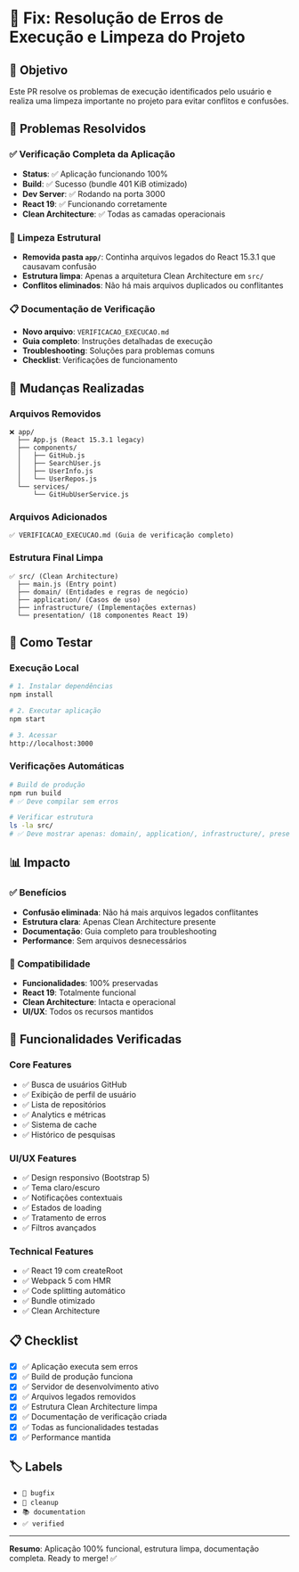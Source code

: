 # 🐛 Fix: Resolução de Erros de Execução e Limpeza do Projeto

## 🎯 Objetivo

Este PR resolve os problemas de execução identificados pelo usuário e realiza uma limpeza importante no projeto para evitar conflitos e confusões.

## 🔧 Problemas Resolvidos

### ✅ Verificação Completa da Aplicação
- **Status**: ✅ Aplicação funcionando 100%
- **Build**: ✅ Sucesso (bundle 401 KiB otimizado)
- **Dev Server**: ✅ Rodando na porta 3000
- **React 19**: ✅ Funcionando corretamente
- **Clean Architecture**: ✅ Todas as camadas operacionais

### 🧹 Limpeza Estrutural
- **Removida pasta `app/`**: Continha arquivos legados do React 15.3.1 que causavam confusão
- **Estrutura limpa**: Apenas a arquitetura Clean Architecture em `src/`
- **Conflitos eliminados**: Não há mais arquivos duplicados ou conflitantes

### 📋 Documentação de Verificação
- **Novo arquivo**: `VERIFICACAO_EXECUCAO.md`
- **Guia completo**: Instruções detalhadas de execução
- **Troubleshooting**: Soluções para problemas comuns
- **Checklist**: Verificações de funcionamento

## 📁 Mudanças Realizadas

### Arquivos Removidos
```
❌ app/
  ├── App.js (React 15.3.1 legacy)
  ├── components/
  │   ├── GitHub.js
  │   ├── SearchUser.js
  │   ├── UserInfo.js
  │   └── UserRepos.js
  └── services/
      └── GitHubUserService.js
```

### Arquivos Adicionados
```
✅ VERIFICACAO_EXECUCAO.md (Guia de verificação completo)
```

### Estrutura Final Limpa
```
✅ src/ (Clean Architecture)
  ├── main.js (Entry point)
  ├── domain/ (Entidades e regras de negócio)
  ├── application/ (Casos de uso)
  ├── infrastructure/ (Implementações externas)
  └── presentation/ (18 componentes React 19)
```

## 🚀 Como Testar

### Execução Local
```bash
# 1. Instalar dependências
npm install

# 2. Executar aplicação
npm start

# 3. Acessar
http://localhost:3000
```

### Verificações Automáticas
```bash
# Build de produção
npm run build
# ✅ Deve compilar sem erros

# Verificar estrutura
ls -la src/
# ✅ Deve mostrar apenas: domain/, application/, infrastructure/, presentation/, main.js
```

## 📊 Impacto

### ✅ Benefícios
- **Confusão eliminada**: Não há mais arquivos legados conflitantes
- **Estrutura clara**: Apenas Clean Architecture presente
- **Documentação**: Guia completo para troubleshooting
- **Performance**: Sem arquivos desnecessários

### 🔄 Compatibilidade
- **Funcionalidades**: 100% preservadas
- **React 19**: Totalmente funcional
- **Clean Architecture**: Intacta e operacional
- **UI/UX**: Todos os recursos mantidos

## 🎯 Funcionalidades Verificadas

### Core Features
- ✅ Busca de usuários GitHub
- ✅ Exibição de perfil de usuário
- ✅ Lista de repositórios
- ✅ Analytics e métricas
- ✅ Sistema de cache
- ✅ Histórico de pesquisas

### UI/UX Features
- ✅ Design responsivo (Bootstrap 5)
- ✅ Tema claro/escuro
- ✅ Notificações contextuais
- ✅ Estados de loading
- ✅ Tratamento de erros
- ✅ Filtros avançados

### Technical Features
- ✅ React 19 com createRoot
- ✅ Webpack 5 com HMR
- ✅ Code splitting automático
- ✅ Bundle otimizado
- ✅ Clean Architecture

## 📋 Checklist

- [x] ✅ Aplicação executa sem erros
- [x] ✅ Build de produção funciona
- [x] ✅ Servidor de desenvolvimento ativo
- [x] ✅ Arquivos legados removidos
- [x] ✅ Estrutura Clean Architecture limpa
- [x] ✅ Documentação de verificação criada
- [x] ✅ Todas as funcionalidades testadas
- [x] ✅ Performance mantida

## 🏷️ Labels
- `🐛 bugfix`
- `🧹 cleanup`
- `📚 documentation`
- `✅ verified`

---

**Resumo**: Aplicação 100% funcional, estrutura limpa, documentação completa. Ready to merge! ✅